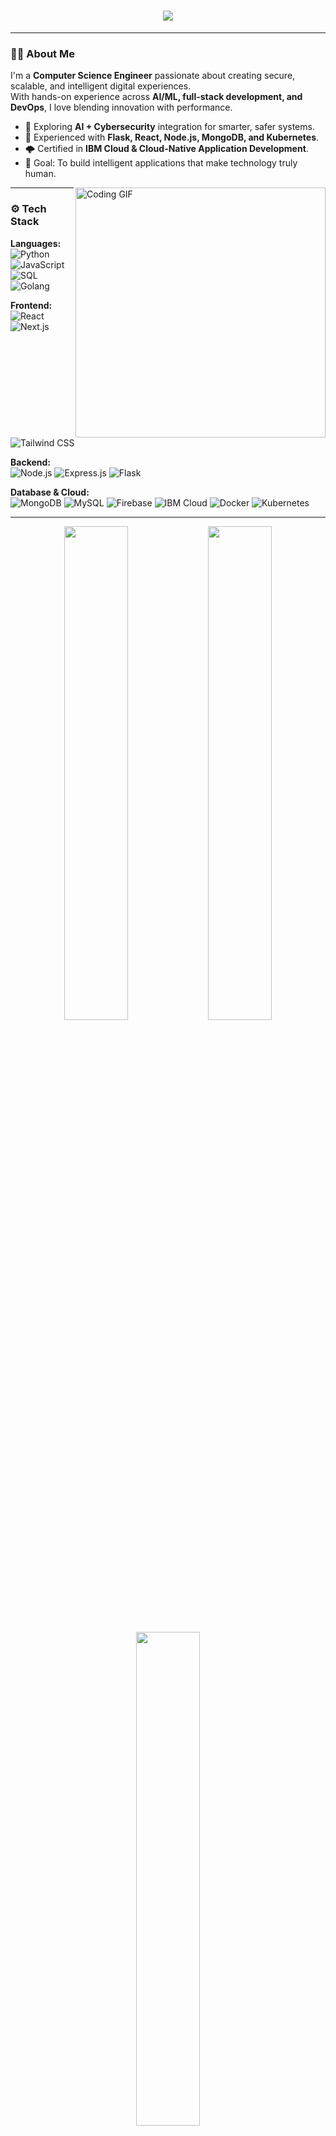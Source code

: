 <!-- Animated header -->
<h1 align="center">
  <img src="https://readme-typing-svg.herokuapp.com?font=Orbitron&color=36BCF7&size=35&center=true&vCenter=true&width=800&lines=Hey+there!+I'm+Punith+H+Singh+👋;AI+%26+Cybersecurity+Developer+🧠;Full+Stack+Engineer+💻;Cloud-Native+Application+Builder+☁️;DevOps+and+Automation+Enthusiast+🚀">
</h1>

---

### 👨‍💻 About Me  
I'm a **Computer Science Engineer** passionate about creating secure, scalable, and intelligent digital experiences.  
With hands-on experience across **AI/ML, full-stack development, and DevOps**, I love blending innovation with performance.  

- 🧠 Exploring **AI + Cybersecurity** integration for smarter, safer systems.  
- 🚀 Experienced with **Flask, React, Node.js, MongoDB, and Kubernetes**.  
- 🌩️ Certified in **IBM Cloud & Cloud-Native Application Development**.  
- 🎯 Goal: To build intelligent applications that make technology truly human.  

<img align="right" alt="Coding GIF" width="400" src="https://cdn.dribbble.com/users/1162077/screenshots/3848914/programmer.gif" />

---

### ⚙️ Tech Stack

**Languages:**  
![Python](https://img.shields.io/badge/Python-3776AB?style=for-the-badge&logo=python&logoColor=yellow)
![JavaScript](https://img.shields.io/badge/JavaScript-F7DF1E?style=for-the-badge&logo=javascript&logoColor=black)
![SQL](https://img.shields.io/badge/SQL-316192?style=for-the-badge&logo=postgresql&logoColor=white)
![Golang](https://img.shields.io/badge/Go-00ADD8?style=for-the-badge&logo=go&logoColor=white)

**Frontend:**  
![React](https://img.shields.io/badge/React-20232A?style=for-the-badge&logo=react&logoColor=61DAFB)
![Next.js](https://img.shields.io/badge/Next.js-000000?style=for-the-badge&logo=nextdotjs&logoColor=white)
![Tailwind CSS](https://img.shields.io/badge/Tailwind_CSS-38BDF8?style=for-the-badge&logo=tailwind-css&logoColor=white)

**Backend:**  
![Node.js](https://img.shields.io/badge/Node.js-339933?style=for-the-badge&logo=node.js&logoColor=white)
![Express.js](https://img.shields.io/badge/Express.js-000000?style=for-the-badge&logo=express&logoColor=white)
![Flask](https://img.shields.io/badge/Flask-20232A?style=for-the-badge&logo=flask&logoColor=white)

**Database & Cloud:**  
![MongoDB](https://img.shields.io/badge/MongoDB-4EA94B?style=for-the-badge&logo=mongodb&logoColor=white)
![MySQL](https://img.shields.io/badge/MySQL-4479A1?style=for-the-badge&logo=mysql&logoColor=white)
![Firebase](https://img.shields.io/badge/Firebase-FFCA28?style=for-the-badge&logo=firebase&logoColor=black)
![IBM Cloud](https://img.shields.io/badge/IBM_Cloud-1261FE?style=for-the-badge&logo=ibmcloud&logoColor=white)
![Docker](https://img.shields.io/badge/Docker-0db7ed?style=for-the-badge&logo=docker&logoColor=white)
![Kubernetes](https://img.shields.io/badge/Kubernetes-326ce5?style=for-the-badge&logo=kubernetes&logoColor=white)

---

<p align="center">
  <img src="https://github-readme-streak-stats.herokuapp.com?user=Punith-Singh&theme=tokyonight&hide_border=true" width="45%" />
  <img src="https://github-readme-stats.vercel.app/api?username=Punith-Singh&show_icons=true&theme=tokyonight&hide_border=true" width="45%" />
</p>

<p align="center">
  <img src="https://github-readme-stats.vercel.app/api/top-langs/?username=Punith-Singh&layout=compact&theme=tokyonight&hide_border=true" width="45%" />
</p>

---

<p align="center">
  <img src="https://github-profile-trophy.vercel.app/?username=Punith-Singh&theme=tokyonight&no-frame=true&no-bg=true&margin-w=15&margin-h=15" alt="trophies" />
</p>

<p align="center">
  <img src="https://github-widgetbox.vercel.app/api/profile?username=Punith-Singh&data=followers,repositories,stars,commits&theme=darkmode" alt="GitHub WidgetBox" />
</p>

<p align="center">
  <img src="https://github-readme-activity-graph.vercel.app/graph?username=Punith-Singh&theme=react-dark&hide_border=true&area=true" width="95%" alt="activity graph">
</p>

---

- ⚡ “I debug at 2AM, so you don’t have to.”  
- 🧠 I think in **algorithms**, dream in **code**, and speak in **API calls**.  
- ☕ My code runs on **coffee, curiosity, and creativity**.  
- 🛰️ Favorite Tech Stack: `React + Flask + Docker + AI`  
- 💬 Motto: “If it works on localhost, ship it.”

---

<p align="center">
  <img src="https://komarev.com/ghpvc/?username=Punith-Singh&style=for-the-badge&color=blue" alt="Profile Views" />
</p>

---
<p align="center">
  <a href="https://linkedin.com/in/punith-h-singh"><img src="https://img.shields.io/badge/LinkedIn-0077B5?style=for-the-badge&logo=linkedin&logoColor=white"/></a>
  <a href="https://github.com/Punith-Singh"><img src="https://img.shields.io/badge/GitHub-000000?style=for-the-badge&logo=github&logoColor=white"/></a>
  <a href="mailto:punithsingh18@gmail.com"><img src="https://img.shields.io/badge/Gmail-D14836?style=for-the-badge&logo=gmail&logoColor=white"/></a>
  <a href="https://punith-singh.github.io/mywebsite"><img src="https://img.shields.io/badge/Portfolio-000000?style=for-the-badge&logo=vercel&logoColor=white"/></a>
</p>

---

<h3 align="center">✨ “Code. Learn. Secure. Repeat.” ✨</h3>

<p align="center">
  <img src="https://readme-typing-svg.herokuapp.com?font=Orbitron&color=0FF9E4&size=28&center=true&vCenter=true&width=700&lines=🚀+Coding+the+Future;🔐+Building+Secure+AI+Systems;⚙️+Innovating+End+to+End;☁️+Living+in+the+Cloud" alt="animated text" />
</p>

---

<p align="center">
  <img src="https://img.shields.io/badge/Made%20with%20❤️%20by-Punith%20H%20Singh-blueviolet?style=for-the-badge" />
</p>
